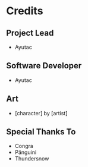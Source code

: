 # Credits

## Project Lead
* Ayutac

## Software Developer
* Ayutac

## Art
* [character] by [artist]

## Special Thanks To
* Congra
* Pänguini
* Thundersnow
